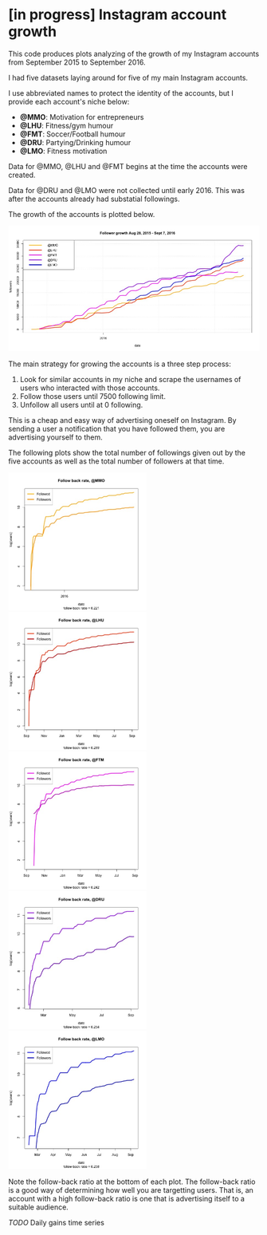 # [in progress] Instagram account growth

This code produces plots analyzing of the growth of my Instagram accounts from September 2015 to September 2016.

I had five datasets laying around for five of my main Instagram accounts. 

I use abbreviated names to protect the identity of the accounts, but I provide each account's niche below: 

- **@MMO**: Motivation for entrepreneurs
- **@LHU**: Fitness/gym humour
- **@FMT**: Soccer/Football humour
- **@DRU**: Partying/Drinking humour
- **@LMO**: Fitness motivation

Data for @MMO, @LHU and @FMT begins at the time the accounts were created. 

Data for @DRU and @LMO were not collected until early 2016. This was after the accounts already had substatial followings.

The growth of the accounts is plotted below. 

![](figs/growth.png)

The main strategy for growing the accounts is a three step process:

1. Look for similar accounts in my niche and scrape the usernames of users who interacted with those accounts. 
2. Follow those users until 7500 following limit. 
3. Unfollow all users until at 0 following. 

This is a cheap and easy way of advertising oneself on Instagram. By sending a user a notification that you have followed them, you are advertising yourself to them.

The following plots show the total number of followings given out by the five accounts as well as the total number of followers at that time. 

<img src="./figs/@MMO.png" width="277px" alt=""><img src="./figs/@LHU.png" width="277px" alt=""><img src="./figs/@FTM.png" width="277px" alt=""><img src="./figs/@DRU.png" width="277px" alt=""><img src="./figs/@LMO.png" width="277px" alt="">

Note the follow-back ratio at the bottom of each plot. The follow-back ratio is a good way of determining how well you are targetting users. That is, an account with a high follow-back ratio is one that is advertising itself to a suitable audience. 

_TODO_ Daily gains time series